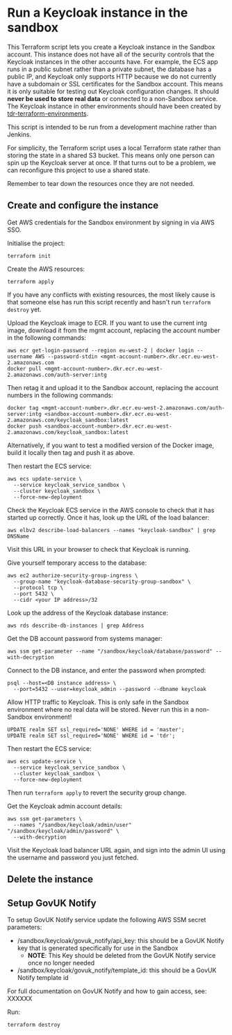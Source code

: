 # Run a Keycloak instance in the sandbox

This Terraform script lets you create a Keycloak instance in the Sandbox
account. This instance does not have all of the security controls that the
Keycloak instances in the other accounts have. For example, the ECS app runs in
a public subnet rather than a private subnet, the database has a public IP, and
Keycloak only supports HTTP because we do not currently have a subdomain or SSL
certificates for the Sandbox account. This means it is only suitable for testing
out Keycloak configuration changes. It should **never be used to store real
data** or connected to a non-Sandbox service. The Keycloak instance in other
environments should have been created by [tdr-terraform-environments].

This script is intended to be run from a development machine rather than
Jenkins.

For simplicity, the Terraform script uses a local Terraform state rather than
storing the state in a shared S3 bucket. This means only one person can spin up
the Keycloak server at once. If that turns out to be a problem, we can
reconfigure this project to use a shared state.

Remember to tear down the resources once they are not needed.

[tdr-terraform-environments]: https://github.com/nationalarchives/tdr-terraform-environments

## Create and configure the instance

Get AWS credentials for the Sandbox environment by signing in via AWS SSO.

Initialise the project:

```
terraform init
```

Create the AWS resources:

```
terraform apply
```

If you have any conflicts with existing resources, the most likely cause is that
someone else has run this script recently and hasn't run `terraform destroy`
yet.

Upload the Keycloak image to ECR. If you want to use the current intg image,
download it from the mgmt account, replacing the account number in the following
commands:

```
aws ecr get-login-password --region eu-west-2 | docker login --username AWS --password-stdin <mgmt-account-number>.dkr.ecr.eu-west-2.amazonaws.com
docker pull <mgmt-account-number>.dkr.ecr.eu-west-2.amazonaws.com/auth-server:intg
```

Then retag it and upload it to the Sandbox account, replacing the account
numbers in the following commands:

```
docker tag <mgmt-account-number>.dkr.ecr.eu-west-2.amazonaws.com/auth-server:intg <sandbox-account-number>.dkr.ecr.eu-west-2.amazonaws.com/keycloak_sandbox:latest
docker push <sandbox-account-number>.dkr.ecr.eu-west-2.amazonaws.com/keycloak_sandbox:latest
```

Alternatively, if you want to test a modified version of the Docker image, build
it locally then tag and push it as above.

Then restart the ECS service:

```
aws ecs update-service \
  --service keycloak_service_sandbox \
  --cluster keycloak_sandbox \
  --force-new-deployment
```

Check the Keycloak ECS service in the AWS console to check that it has started
up correctly. Once it has, look up the URL of the load balancer:

```
aws elbv2 describe-load-balancers --names "keycloak-sandbox" | grep DNSName
```

Visit this URL in your browser to check that Keycloak is running.

Give yourself temporary access to the database:

```
aws ec2 authorize-security-group-ingress \
  --group-name "keycloak-database-security-group-sandbox" \
  --protocol tcp \
  --port 5432 \
  --cidr <your IP address>/32
```

Look up the address of the Keycloak database instance:

```
aws rds describe-db-instances | grep Address
```

Get the DB account password from systems manager:

```
aws ssm get-parameter --name "/sandbox/keycloak/database/password" --with-decryption
```

Connect to the DB instance, and enter the password when prompted:

```
psql --host=<DB instance address> \
  --port=5432 --user=keycloak_admin --password --dbname keycloak
```

Allow HTTP traffic to Keycloak. This is only safe in the Sandbox environment
where no real data will be stored. Never run this in a non-Sandbox environment!

```
UPDATE realm SET ssl_required='NONE' WHERE id = 'master';
UPDATE realm SET ssl_required='NONE' WHERE id = 'tdr';
```

Then restart the ECS service:

```
aws ecs update-service \
  --service keycloak_service_sandbox \
  --cluster keycloak_sandbox \
  --force-new-deployment
```

Then run `terraform apply` to revert the security group change.

Get the Keycloak admin account details:

```
aws ssm get-parameters \
  --names "/sandbox/keycloak/admin/user" "/sandbox/keycloak/admin/password" \
  --with-decryption
```

Visit the Keycloak load balancer URL again, and sign into the admin UI using the
username and password you just fetched.

## Delete the instance

## Setup GovUK Notify

To setup GovUK Notify service update the following AWS SSM secret parameters:
* /sandbox/keycloak/govuk_notify/api_key: this should be a GovUK Notify key that is generated specifically for use in the Sandbox
  * **NOTE**: This Key should be deleted from the GovUK Notify service once no longer needed
* /sandbox/keycloak/govuk_notify/template_id: this should be a GovUK Notify template id

For full documentation on GovUK Notify and how to gain access, see: XXXXXX

Run:

```
terraform destroy
```
